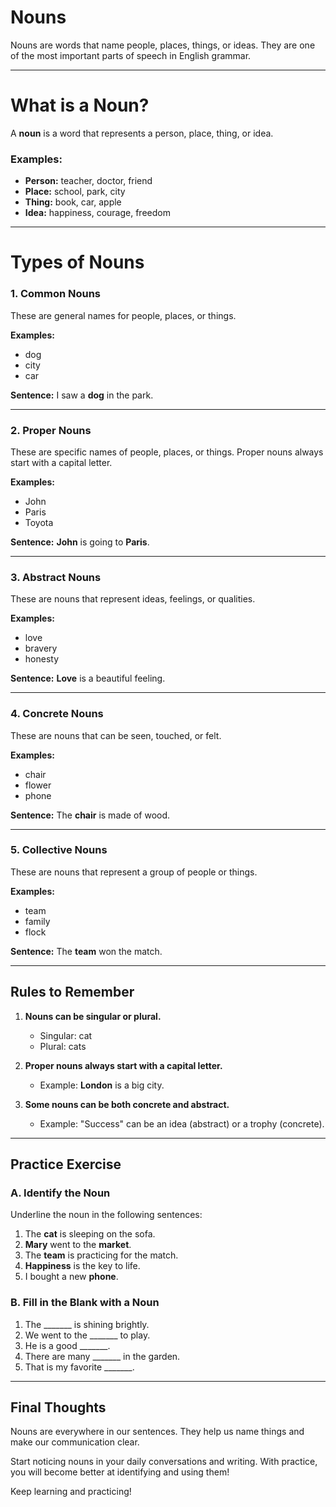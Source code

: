 # Nouns

Nouns are words that name people, places, things, or ideas. They are one of the most important parts of speech in English grammar.

---

# What is a Noun?

A **noun** is a word that represents a person, place, thing, or idea.

### Examples:

- **Person:** teacher, doctor, friend
- **Place:** school, park, city
- **Thing:** book, car, apple
- **Idea:** happiness, courage, freedom

---

# Types of Nouns

### 1. Common Nouns
These are general names for people, places, or things.

**Examples:**
- dog
- city
- car

**Sentence:**
I saw a **dog** in the park.

---

### 2. Proper Nouns
These are specific names of people, places, or things. Proper nouns always start with a capital letter.

**Examples:**
- John
- Paris
- Toyota

**Sentence:**
**John** is going to **Paris**.

---

### 3. Abstract Nouns
These are nouns that represent ideas, feelings, or qualities.

**Examples:**
- love
- bravery
- honesty

**Sentence:**
**Love** is a beautiful feeling.

---

### 4. Concrete Nouns
These are nouns that can be seen, touched, or felt.

**Examples:**
- chair
- flower
- phone

**Sentence:**
The **chair** is made of wood.

---

### 5. Collective Nouns
These are nouns that represent a group of people or things.

**Examples:**
- team
- family
- flock

**Sentence:**
The **team** won the match.

---

## Rules to Remember

1. **Nouns can be singular or plural.**
   - Singular: cat
   - Plural: cats

2. **Proper nouns always start with a capital letter.**
   - Example: **London** is a big city.

3. **Some nouns can be both concrete and abstract.**
   - Example: "Success" can be an idea (abstract) or a trophy (concrete).

---

## Practice Exercise

### A. Identify the Noun
Underline the noun in the following sentences:

1. The **cat** is sleeping on the sofa.
2. **Mary** went to the **market**.
3. The **team** is practicing for the match.
4. **Happiness** is the key to life.
5. I bought a new **phone**.

### B. Fill in the Blank with a Noun

1. The _______ is shining brightly.
2. We went to the _______ to play.
3. He is a good _______.
4. There are many _______ in the garden.
5. That is my favorite _______.

---

## Final Thoughts

Nouns are everywhere in our sentences. They help us name things and make our communication clear.

Start noticing nouns in your daily conversations and writing. With practice, you will become better at identifying and using them!

Keep learning and practicing!
